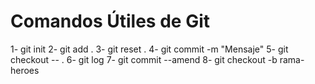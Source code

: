 # Comandos Útiles de Git

1- git init
2- git add .
3- git reset .
4- git commit -m "Mensaje"
5- git checkout -- .
6- git log
7- git commit --amend
8- git checkout -b rama-heroes